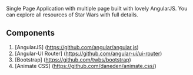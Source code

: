 Single Page Application with multiple page built with lovely AngularJS. You can explore all resources of Star Wars with full details.

## Components
1. [AngularJS] (https://github.com/angular/angular.js)
2. [Angular-UI Router] (https://github.com/angular-ui/ui-router)
3. [Bootstrap] (https://github.com/twbs/bootstrap)
4. [Animate CSS] (https://github.com/daneden/animate.css/)
